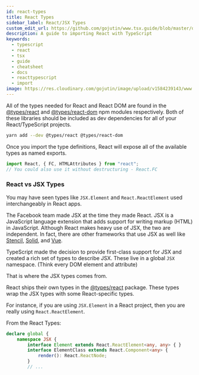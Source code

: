 ```yaml
---
id: react-types
title: React Types
sidebar_label: React/JSX Types
custom_edit_url: https://github.com/gojutin/www.tsx.guide/blob/master/docs/getting-started/react-types.mdx
description: A guide to importing React with TypeScript
keywords:
  - typescript
  - react
  - tsx
  - guide
  - cheatsheet
  - docs
  - reacttypescript
  - import
image: https://res.cloudinary.com/gojutin/image/upload/v1584239143/www.tsx.guide/tsx-guide-logo.png
---
```


All of the types needed for React and React DOM are found in the
[@types/react]
and [@types/react-dom] npm modules respectively.
Both of these libraries should be included as dev dependencies for all of your React/TypeScript projects.

```sh
yarn add --dev @types/react @types/react-dom
```

Once you import the type definitions, React will expose all of the available types as named exports.

```ts
import React, { FC, HTMLAttributes } from "react";
// You could also use it without destructuring - React.FC
```

### React vs JSX Types

You may have seen types like `JSX.Element` and `React.ReactElement` used interchangeably in React apps.

The Facebook team made JSX at the time they made React. JSX is a JavaScript language extension that adds support for writing markup (HTML) in JavaScript. Although React makes heavy use of JSX, the two are independent. In fact, there are other frameworks that use JSX as well like [Stencil], [Solid], and [Vue].

TypeScript made the decision to provide first-class support for JSX and created a rich set of types to describe JSX. These live in a global `JSX` namespace. (Think every DOM element and attribute)

That is where the JSX types comes from.

React ships their own types in the [@types/react] package. These types wrap the JSX types with some React-specific types.

For instance, if you are using `JSX.Element` in a React project, then you are really using `React.ReactElement`.

From the React Types:

```ts
declare global {
    namespace JSX {
        interface Element extends React.ReactElement<any, any> { }
        interface ElementClass extends React.Component<any> {
            render(): React.ReactNode;
        }
        // ...
```

[@types/react]: https://github.com/DefinitelyTyped/DefinitelyTyped/tree/master/types/react
[@types/react-dom]: https://github.com/DefinitelyTyped/DefinitelyTyped/tree/master/types/react-dom
[stencil]: https://stenciljs.com/
[solid]: https://github.com/ryansolid/solid
[vue]: https://vuejs.org/v2/guide/render-function.html
